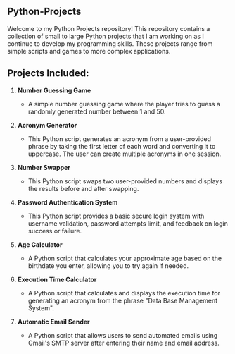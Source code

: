 ## Python-Projects
Welcome to my Python Projects repository! This repository contains a collection of small to large Python projects that I am working on as I continue to develop my programming skills. These projects range from simple scripts and games to more complex applications.


## Projects Included:

1. **Number Guessing Game**
   - A simple number guessing game where the player tries to guess a randomly generated number between 1 and 50.

2. **Acronym Generator**
   - This Python script generates an acronym from a user-provided phrase by taking the first letter of each word and converting it to uppercase. The user can create multiple acronyms in one session.

3. **Number Swapper**
   - This Python script swaps two user-provided numbers and displays the results before and after swapping.

4. **Password Authentication System**
   - This Python script provides a basic secure login system with username validation, password attempts limit, and feedback on login success or failure.
  
5. **Age Calculator**
   - A Python script that calculates your approximate age based on the birthdate you enter, allowing you to try again if needed.
  
6. **Execution Time Calculator**
   - A Python script that calculates and displays the execution time for generating an acronym from the phrase "Data Base Management System".

7. **Automatic Email Sender**
   - A Python script that allows users to send automated emails using Gmail's SMTP server after entering their name and email address.

